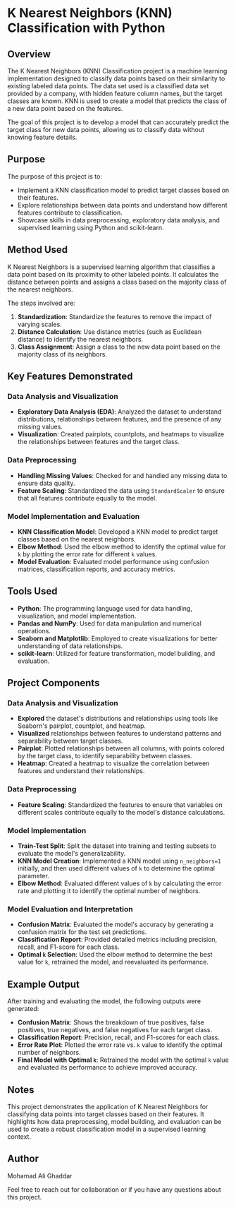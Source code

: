 # K Nearest Neighbors (KNN) Classification with Python

## Overview

The K Nearest Neighbors (KNN) Classification project is a machine learning implementation designed to classify data points based on their similarity to existing labeled data points. The data set used is a classified data set provided by a company, with hidden feature column names, but the target classes are known. KNN is used to create a model that predicts the class of a new data point based on the features.

The goal of this project is to develop a model that can accurately predict the target class for new data points, allowing us to classify data without knowing feature details.

## Purpose

The purpose of this project is to:

- Implement a KNN classification model to predict target classes based on their features.
- Explore relationships between data points and understand how different features contribute to classification.
- Showcase skills in data preprocessing, exploratory data analysis, and supervised learning using Python and scikit-learn.

## Method Used

K Nearest Neighbors is a supervised learning algorithm that classifies a data point based on its proximity to other labeled points. It calculates the distance between points and assigns a class based on the majority class of the nearest neighbors.

The steps involved are:

1. **Standardization**: Standardize the features to remove the impact of varying scales.
2. **Distance Calculation**: Use distance metrics (such as Euclidean distance) to identify the nearest neighbors.
3. **Class Assignment**: Assign a class to the new data point based on the majority class of its neighbors.

## Key Features Demonstrated

### Data Analysis and Visualization

- **Exploratory Data Analysis (EDA)**: Analyzed the dataset to understand distributions, relationships between features, and the presence of any missing values.
- **Visualization**: Created pairplots, countplots, and heatmaps to visualize the relationships between features and the target class.

### Data Preprocessing

- **Handling Missing Values**: Checked for and handled any missing data to ensure data quality.
- **Feature Scaling**: Standardized the data using `StandardScaler` to ensure that all features contribute equally to the model.

### Model Implementation and Evaluation

- **KNN Classification Model**: Developed a KNN model to predict target classes based on the nearest neighbors.
- **Elbow Method**: Used the elbow method to identify the optimal value for `k` by plotting the error rate for different `k` values.
- **Model Evaluation**: Evaluated model performance using confusion matrices, classification reports, and accuracy metrics.

## Tools Used

- **Python**: The programming language used for data handling, visualization, and model implementation.
- **Pandas and NumPy**: Used for data manipulation and numerical operations.
- **Seaborn and Matplotlib**: Employed to create visualizations for better understanding of data relationships.
- **scikit-learn**: Utilized for feature transformation, model building, and evaluation.

## Project Components

### Data Analysis and Visualization

- **Explored** the dataset's distributions and relationships using tools like Seaborn's pairplot, countplot, and heatmap.
- **Visualized** relationships between features to understand patterns and separability between target classes.
- **Pairplot**: Plotted relationships between all columns, with points colored by the target class, to identify separability between classes.
- **Heatmap**: Created a heatmap to visualize the correlation between features and understand their relationships.

### Data Preprocessing

- **Feature Scaling**: Standardized the features to ensure that variables on different scales contribute equally to the model's distance calculations.

### Model Implementation

- **Train-Test Split**: Split the dataset into training and testing subsets to evaluate the model's generalizability.
- **KNN Model Creation**: Implemented a KNN model using `n_neighbors=1` initially, and then used different values of `k` to determine the optimal parameter.
- **Elbow Method**: Evaluated different values of `k` by calculating the error rate and plotting it to identify the optimal number of neighbors.

### Model Evaluation and Interpretation

- **Confusion Matrix**: Evaluated the model's accuracy by generating a confusion matrix for the test set predictions.
- **Classification Report**: Provided detailed metrics including precision, recall, and F1-score for each class.
- **Optimal `k` Selection**: Used the elbow method to determine the best value for `k`, retrained the model, and reevaluated its performance.

## Example Output

After training and evaluating the model, the following outputs were generated:

- **Confusion Matrix**: Shows the breakdown of true positives, false positives, true negatives, and false negatives for each target class.
- **Classification Report**: Precision, recall, and F1-scores for each class.
- **Error Rate Plot**: Plotted the error rate vs. `k` value to identify the optimal number of neighbors.
- **Final Model with Optimal `k`**: Retrained the model with the optimal `k` value and evaluated its performance to achieve improved accuracy.

## Notes

This project demonstrates the application of K Nearest Neighbors for classifying data points into target classes based on their features. It highlights how data preprocessing, model building, and evaluation can be used to create a robust classification model in a supervised learning context.

## Author

Mohamad Ali Ghaddar

Feel free to reach out for collaboration or if you have any questions about this project.

